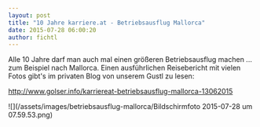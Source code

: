 ```yaml
---
layout: post
title: "10 Jahre karriere.at - Betriebsausflug Mallorca"
date: 2015-07-28 06:00:20
author: fichtl
---
```

Alle 10 Jahre darf man auch mal einen größeren Betriebsausflug machen ... zum Beispiel nach Mallorca. Einen ausführlichen Reisebericht mit vielen Fotos gibt's im privaten Blog von unserem Gustl zu lesen:

http://www.golser.info/karriereat-betriebsausflug-mallorca-13062015

![](/assets/images/betriebsausflug-mallorca/Bildschirmfoto 2015-07-28 um 07.59.53.png)